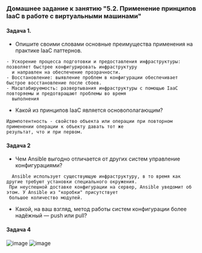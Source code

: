 ### Домашнее задание к занятию "5.2. Применение принципов IaaC в работе с виртуальными машинами"

#### Задача 1.  
- Опишите своими словами основные преимущества применения на практике IaaC паттернов.
```
- Ускорение процесса подготовки и предоставления инфраструктуры: позволяет быстрее конфигурировать инфраструктуру
  и направлен на обеспечение прозрачности.
- Восстановление: выявление проблем в конфигурации обеспечивает быстрое восстановление после сбоев.
- Масштабируемость: развертывания инфраструктуры с помощью IaaC повторяемы и предотвращают проблемы во время
  выполнения
```
- Какой из принципов IaaC является основополагающим?
```
Идемпотентность - свойство объекта или операции при повторном применении операции к объекту давать тот же
результат, что и при первом.
```
#### Задача 2
- Чем Ansible выгодно отличается от других систем управление конфигурациями?
```
  Ansible использует существующую инфраструктуру, в то время как другие требуют установки специального окружения.
 При неуспешной доставке конфигурации на сервер, Ansible уведомит об этом. У Ansible из "коробки" присутствует
 большое количество модулей.
```
- Какой, на ваш взгляд, метод работы систем конфигурации более надёжный — push или pull?


#### Задача 4
![image](https://github.com/cemeht3000/devops-netology/assets/137440614/bc8c6688-617f-487c-a902-e7345abbfd85)
![image](https://github.com/cemeht3000/devops-netology/assets/137440614/56500e4b-0915-4537-a56a-bac1dc7f7b77)
